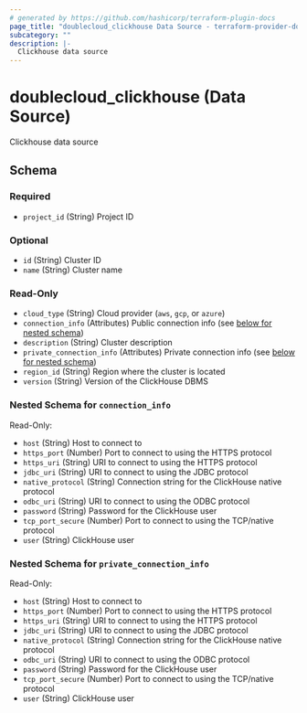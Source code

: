 ```yaml
---
# generated by https://github.com/hashicorp/terraform-plugin-docs
page_title: "doublecloud_clickhouse Data Source - terraform-provider-doublecloud"
subcategory: ""
description: |-
  Clickhouse data source
---
```


# doublecloud_clickhouse (Data Source)

Clickhouse data source



<!-- schema generated by tfplugindocs -->
## Schema

### Required

- `project_id` (String) Project ID

### Optional

- `id` (String) Cluster ID
- `name` (String) Cluster name

### Read-Only

- `cloud_type` (String) Cloud provider (`aws`, `gcp`, or `azure`)
- `connection_info` (Attributes) Public connection info (see [below for nested schema](#nestedatt--connection_info))
- `description` (String) Cluster description
- `private_connection_info` (Attributes) Private connection info (see [below for nested schema](#nestedatt--private_connection_info))
- `region_id` (String) Region where the cluster is located
- `version` (String) Version of the ClickHouse DBMS

<a id="nestedatt--connection_info"></a>
### Nested Schema for `connection_info`

Read-Only:

- `host` (String) Host to connect to
- `https_port` (Number) Port to connect to using the HTTPS protocol
- `https_uri` (String) URI to connect to using the HTTPS protocol
- `jdbc_uri` (String) URI to connect to using the JDBC protocol
- `native_protocol` (String) Connection string for the ClickHouse native protocol
- `odbc_uri` (String) URI to connect to using the ODBC protocol
- `password` (String) Password for the ClickHouse user
- `tcp_port_secure` (Number) Port to connect to using the TCP/native protocol
- `user` (String) ClickHouse user


<a id="nestedatt--private_connection_info"></a>
### Nested Schema for `private_connection_info`

Read-Only:

- `host` (String) Host to connect to
- `https_port` (Number) Port to connect to using the HTTPS protocol
- `https_uri` (String) URI to connect to using the HTTPS protocol
- `jdbc_uri` (String) URI to connect to using the JDBC protocol
- `native_protocol` (String) Connection string for the ClickHouse native protocol
- `odbc_uri` (String) URI to connect to using the ODBC protocol
- `password` (String) Password for the ClickHouse user
- `tcp_port_secure` (Number) Port to connect to using the TCP/native protocol
- `user` (String) ClickHouse user
